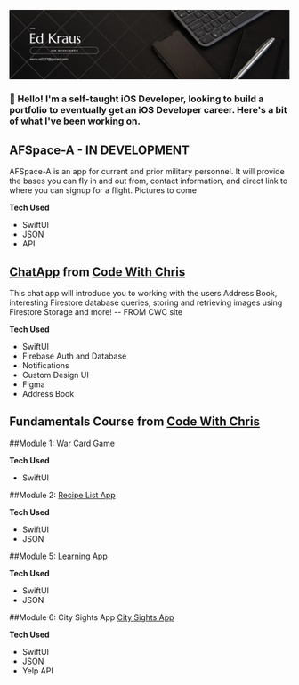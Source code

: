 ![Banor](Banor.png)  

### 👋 Hello! I'm a self-taught iOS Developer, looking to build a portfolio to eventually get an iOS Developer career. Here's a bit of what I've been working on.

## AFSpace-A - IN DEVELOPMENT
AFSpace-A is an app for current and prior military personnel. It will provide the bases you can fly in and out from, contact information, and direct link to where you can signup for a flight. Pictures to come 
<p align="center">
<!-- Add Images -->
 </p>

**Tech Used**
-  SwiftUI
-  JSON
-  API


## [ChatApp](https://github.com/sourkraut1991/SwiftUI-Chat) from [Code With Chris](https://learn.codewithchris.com/courses/chat)

This chat app will introduce you to working with the users Address Book, interesting Firestore database queries, storing and retrieving images using Firestore Storage and more! -- FROM CWC site
<p align="center">
<!-- Add Images -->
 </p>

**Tech Used**

- SwiftUI
- Firebase Auth and Database
- Notifications
- Custom Design UI
- Figma
- Address Book

## Fundamentals Course from [Code With Chris](https://learn.codewithchris.com/courses/foundations)

##Module 1: War Card Game
<!-- Add Images -->
**Tech Used**
-  SwiftUI

##Module 2: [Recipe List App](https://github.com/sourkraut1991/Recipe-List-App)
<!-- Add Images -->

**Tech Used**
-  SwiftUI
-  JSON

##Module 5: [Learning App](https://github.com/sourkraut1991/LearningApp)
<!-- Add Images --> 

**Tech Used**
-  SwiftUI
-  JSON

##Module 6: City Sights App
[City Sights App](https://github.com/sourkraut1991/City-Sights-App)
<!-- Add Images -->

**Tech Used**
-  SwiftUI
-  JSON
-  Yelp API


